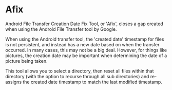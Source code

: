 # Afix
Android File Transfer Creation Date Fix Tool, or 'Afix', closes a gap created when using the Android File Transfer tool by Google.

When using the Android transfer tool, the 'created date' timestamp for files is not persistent, and instead has a new date based on when the transfer occurred.  In many cases, this may not be a big deal.  However, for things like pictures, the creation date may be important when determining the date of a picture being taken.

This tool allows you to select a directory, then reset all files within that directory (with the option to recurse through all sub directories) and re-assigns the created date timestamp to match the last modified timestamp.
